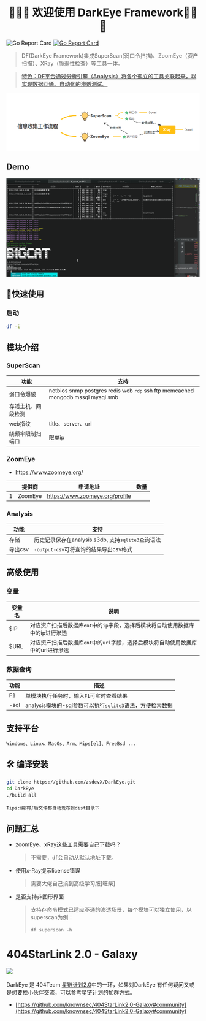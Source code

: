 <h1 align="center">👏👏👏 欢迎使用 DarkEye Framework👏👏👏</h1>

![Go Report Card](https://img.shields.io/github/release-date/zsdevX/DarkEye) [![Go Report Card](https://goreportcard.com/badge/github.com/zsdevX/DarkEye)](https://goreportcard.com/report/github.com/zsdevX/DarkEye)


> DF(DarkEye Framework)集成SuperScan(弱口令扫描)、ZoomEye（资产扫描）、XRay（脆弱性检查）等工具一体。

> <u>**特色：DF平台通过分析引擎（Analysis）将各个孤立的工具关联起来，以实现数据互通、自动化的渗透测试。**</u> 

<img src="screenshot/overview.png" style="zoom:auto;" align=center />



## Demo

<img src="screenshot/dfi.gif" style="zoom:auto;" align=center />

## 🚀快速使用 

### 启动

```bash
df -i
```

## 模块介绍

### SuperScan

| 功能               | 支持                                                         |
| ------------------ | ------------------------------------------------------------ |
| 弱口令爆破         | netbios snmp postgres redis web `rdp` ssh ftp memcached mongodb mssql mysql smb |
| 存活主机、网段检测 |                                                              |
| web指纹            | title、server、url                                           |
| 绕频率限制扫端口   | 限单ip                                                       |

### ZoomEye

- https://www.zoomeye.org/

|      | 提供商  | 申请地址                        | 数量 |
| ---- | ------- | ------------------------------- | ---- |
| 1    | ZoomEye | https://www.zoomeye.org/profile |      |

### Analysis

| 功能    | 支持                                               |
| ------- | -------------------------------------------------- |
| 存储    | 历史记录保存在analysis.s3db, 支持`sqlite3`查询语法 |
| 导出csv | `-output-csv`可将查询的结果导出csv格式             |

## 高级使用

### 变量

| 变量名 | 说明                                                         |
| ------ | ------------------------------------------------------------ |
| $IP    | 对应资产扫描后数据库`ent`中的`ip`字段，选择后模块将自动使用数据库中的ip进行渗透 |
| $URL   | 对应资产扫描后数据库`ent`中的`url`字段，选择后模块将自动使用数据库中的url进行渗透 |

### 数据查询

| 功能 | 描述                                                      |
| ---- | --------------------------------------------------------- |
| F1   | 单模块执行任务时，输入`F1`可实时查看结果                  |
| -sql | analysis模块的-sql参数可以执行`sqlite3`语法，方便检索数据 |



## 支持平台

```
Windows、Linux、MacOs、Arm、Mips[el]、FreeBsd ...
```


## 🛠 编译安装

```bash
git clone https://github.com/zsdevX/DarkEye.git
cd DarkEye
./build all

Tips:编译好后文件都自动发布到dist目录下
```

## 问题汇总
* zoomEye、xRay这些工具需要自己下载吗？

  > 不需要，`df`会自动从默认地址下载。 

* 使用x-Ray提示license错误

  > 需要大佬自己搞到高级学习版[旺柴]

* 是否支持非图形界面

  > 支持存命令模式已适应不通的渗透场景，每个模块可以独立使用，以superscan为例：
  >
  > ```df superscan -h```

# 404StarLink 2.0 - Galaxy

![](https://github.com/knownsec/404StarLink-Project/raw/master/logo.png)

DarkEye 是 404Team [星链计划2.0](https://github.com/knownsec/404StarLink2.0-Galaxy)中的一环，如果对DarkEye 有任何疑问又或是想要找小伙伴交流，可以参考星链计划的加群方式。

- [https://github.com/knownsec/404StarLink2.0-Galaxy#community](https://github.com/knownsec/404StarLink2.0-Galaxy#community)


